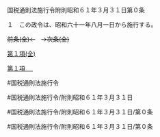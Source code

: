 国税通則法施行令附則昭和６１年３月３１日第０条

１　この政令は、昭和六十一年八月一日から施行する。

~~前条(全)←~~　~~→次条(全)~~

[第１項(全)](国税通則法施行＿令附則昭和６１年３月３１日第０条第１項_.md)  

[第１項 　 ](国税通則法施行＿令附則昭和６１年３月３１日第０条第１項.md)  

#国税通則法施行令

#国税通則法施行令/附則昭和６１年３月３１日

#国税通則法施行令/附則昭和６１年３月３１日/第０条

#国税通則法施行令/附則昭和６１年３月３１日/第０条

